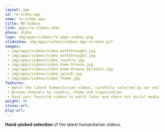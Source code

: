 ```yaml
---
layout: app
id: rw-video-app
name: rw-video-app
title: RW Videos
link: apps/rw-videos.html
phase: Alpha
logo: img/apps/videos/rw-apps-videos.png
slideshow: img/apps/videos/videos-app-screens.gif
images:
 - img/apps/videos/video_walkthrough1.jpg
 - img/apps/videos/video_walkthrough2.jpg
 - img/apps/videos/video_country.jpg
 - img/apps/videos/video_home-browse.jpg
 - img/apps/videos/video_home-browse_bylatest.jpg
 - img/apps/videos/video_splash.jpg
 - img/apps/videos/video_theme.jpg
features:
 - Watch the latest humanitarian videos, carefully selected by our editors from over 300 sources.
 - Browse channels by country, theme and organization.
 - Save your favorite videos to watch later and share via social media.
weight: 40
itunes-url:
play-url:
---
```


**Hand-picked selection** of the latest humanitarian videos.
